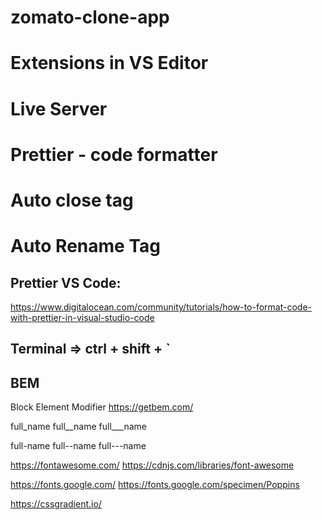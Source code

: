 # zomato-clone-app

# Extensions in VS Editor
# Live Server
# Prettier - code formatter
# Auto close tag
# Auto Rename Tag


## Prettier VS Code:
https://www.digitalocean.com/community/tutorials/how-to-format-code-with-prettier-in-visual-studio-code

## Terminal => ctrl + shift + `



## BEM

Block Element Modifier https://getbem.com/

full_name full__name full___name

full-name full--name full---name

https://fontawesome.com/ https://cdnjs.com/libraries/font-awesome

https://fonts.google.com/ https://fonts.google.com/specimen/Poppins

https://cssgradient.io/